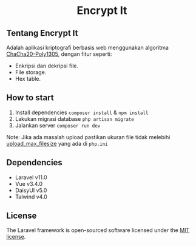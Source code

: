 <h1 align="center">Encrypt It</h1>

## Tentang Encrypt It

Adalah aplikasi kriptografi berbasis web menggunakan algoritma [ChaCha20-Poly1305](https://tools.ietf.org/html/rfc8439), dengan fitur seperti:

- Enkripsi dan dekripsi file.
- File storage.
- Hex table.


## How to start
1. Install dependencies `composer install` & `npm install`
2. Lakukan migrasi database `php artisan migrate`
3. Jalankan server `composer run dev`

Note: Jika ada masalah upload pastikan ukuran file tidak melebihi [upload_max_filesize](https://www.php.net/manual/en/ini.core.php#ini.upload-max-filesize) yang ada di `php.ini` 

## Dependencies
- Laravel v11.0
- Vue v3.4.0
- DaisyUI v5.0
- Talwind v4.0

## License

The Laravel framework is open-sourced software licensed under the [MIT license](https://opensource.org/licenses/MIT).
